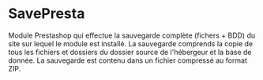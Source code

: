 # SavePresta
Module Prestashop qui effectue la sauvegarde complète (fichers + BDD) du site sur lequel le module est installé. 
La sauvegarde comprends la copie de tous les fichiers et dossiers du dossier source de l'hébergeur et la base de donnée. 
La sauvegarde est contenu dans un fichier compressé au format ZIP.
